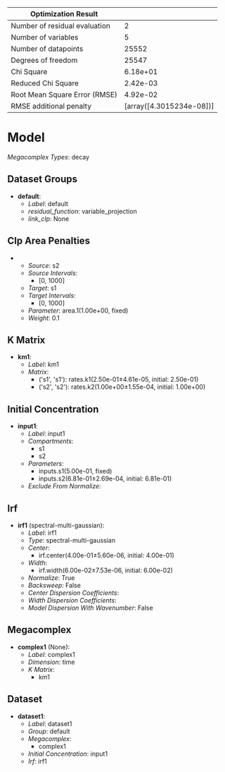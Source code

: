 | Optimization Result           |                          |
|-------------------------------|--------------------------|
| Number of residual evaluation | 2                        |
| Number of variables           | 5                        |
| Number of datapoints          | 25552                    |
| Degrees of freedom            | 25547                    |
| Chi Square                    | 6.18e+01                 |
| Reduced Chi Square            | 2.42e-03                 |
| Root Mean Square Error (RMSE) | 4.92e-02                 |
| RMSE additional penalty       | [array([4.3015234e-08])] |

# Model

_Megacomplex Types_: decay

## Dataset Groups

* **default**:
  * *Label*: default
  * *residual_function*: variable_projection
  * *link_clp*: None

## Clp Area Penalties

* 
    * *Source*: s2
    * *Source Intervals*: 
      * [0, 1000]
    * *Target*: s1
    * *Target Intervals*: 
      * [0, 1000]
    * *Parameter*: area.1(1.00e+00, fixed)
    * *Weight*: 0.1
  

## K Matrix

* **km1**:
    * *Label*: km1
    * *Matrix*: 
      * ('s1', 's1'): rates.k1(2.50e-01±4.61e-05, initial: 2.50e-01)
      * ('s2', 's2'): rates.k2(1.00e+00±1.55e-04, initial: 1.00e+00)
  

## Initial Concentration

* **input1**:
    * *Label*: input1
    * *Compartments*: 
      * s1
      * s2
    * *Parameters*: 
      * inputs.s1(5.00e-01, fixed)
      * inputs.s2(6.81e-01±2.69e-04, initial: 6.81e-01)
    * *Exclude From Normalize*: 
  

## Irf

* **irf1** (spectral-multi-gaussian):
    * *Label*: irf1
    * *Type*: spectral-multi-gaussian
    * *Center*: 
      * irf.center(4.00e-01±5.60e-06, initial: 4.00e-01)
    * *Width*: 
      * irf.width(6.00e-02±7.53e-06, initial: 6.00e-02)
    * *Normalize*: True
    * *Backsweep*: False
    * *Center Dispersion Coefficients*: 
    * *Width Dispersion Coefficients*: 
    * *Model Dispersion With Wavenumber*: False
  

## Megacomplex

* **complex1** (None):
    * *Label*: complex1
    * *Dimension*: time
    * *K Matrix*: 
      * km1
  

## Dataset

* **dataset1**:
    * *Label*: dataset1
    * *Group*: default
    * *Megacomplex*: 
      * complex1
    * *Initial Concentration*: input1
    * *Irf*: irf1
  

